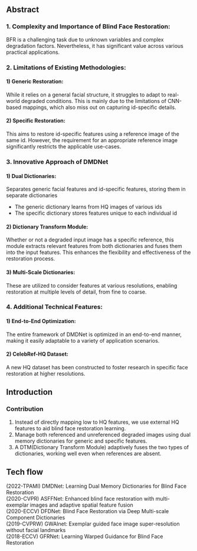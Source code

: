 ## Abstract
### 1. Complexity and Importance of Blind Face Restoration:
BFR is a challenging task due to unknown variables and complex degradation factors. Nevertheless, it has significant value across various practical applications.

### 2. Limitations of Existing Methodologies:

#### 1) Generic Restoration:  
While it relies on a general facial structure, it struggles to adapt to real-world degraded conditions. This is mainly due to the limitations of CNN-based mappings, which also miss out on capturing id-specific details.

#### 2) Specific Restoration:  
This aims to restore id-specific features using a reference image of the same id. However, the requirement for an appropriate reference image significantly restricts the applicable use-cases.

### 3. Innovative Approach of DMDNet
#### 1) Dual Dictionaries: 
Separates generic facial features and id-specific features, storing them in separate dictionaries  
- The generic dictionary learns from HQ images of various ids   
- The specific dictionary stores features unique to each individual id  

#### 2) Dictionary Transform Module:  
Whether or not a degraded input image has a specific reference, this module extracts relevant features from both dictionaries and fuses them into the input features. This enhances the flexibility and effectiveness of the restoration process.

#### 3) Multi-Scale Dictionaries:  
These are utilized to consider features at various resolutions, enabling restoration at multiple levels of detail, from fine to coarse.

### 4. Additional Technical Features:  
#### 1) End-to-End Optimization: 
The entire framework of DMDNet is optimized in an end-to-end manner, making it easily adaptable to a variety of application scenarios.

#### 2) CelebRef-HQ Dataset:  
A new HQ dataset has been constructed to foster research in specific face restoration at higher resolutions.  

## Introduction

### Contribution
1. Instead of directly mapping low to HQ features, we use external HQ features to aid blind face restoration learning.
2. Manage both referenced and unreferenced degraded images using dual memory dictionaries for generic and specific features.
3. A DTM(Dictionary Transform Module) adaptively fuses the two types of dictionaries, working well even when references are absent.

## Tech flow
(2022-TPAMI) DMDNet: Learning Dual Memory Dictionaries for Blind Face Restoration  
(2020-CVPR) ASFFNet: Enhanced blind face restoration with multi-exemplar images and adaptive spatial feature fusion  
(2020-ECCV) DFDNet: Blind Face Restoration via Deep Multi-scale Component Dictionaries  
(2019-CVPRW) GWAInet: Exemplar guided face image super-resolution without facial landmarks  
(2018-ECCV) GFRNet: Learning Warped Guidance for Blind Face Restoration  
